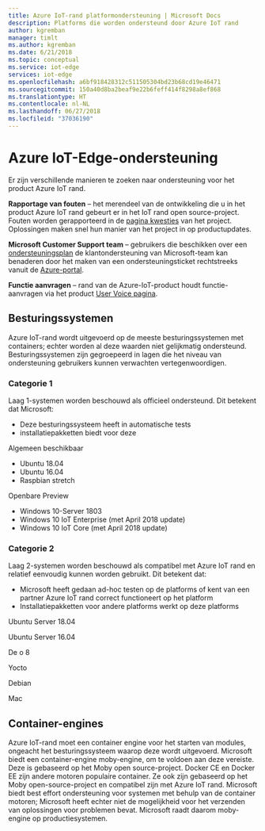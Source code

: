 ```yaml
---
title: Azure IoT-rand platformondersteuning | Microsoft Docs
description: Platforms die worden ondersteund door Azure IoT rand
author: kgremban
manager: timlt
ms.author: kgremban
ms.date: 6/21/2018
ms.topic: conceptual
ms.service: iot-edge
services: iot-edge
ms.openlocfilehash: a6bf918428312c511505304bd23b68cd19e46471
ms.sourcegitcommit: 150a40d8ba2beaf9e22b6feff414f8298a8ef868
ms.translationtype: HT
ms.contentlocale: nl-NL
ms.lasthandoff: 06/27/2018
ms.locfileid: "37036190"
---
```

# <a name="azure-iot-edge-support"></a>Azure IoT-Edge-ondersteuning
Er zijn verschillende manieren te zoeken naar ondersteuning voor het product Azure IoT rand.

**Rapportage van fouten** – het merendeel van de ontwikkeling die u in het product Azure IoT rand gebeurt er in het IoT rand open source-project. Fouten worden gerapporteerd in de [pagina kwesties](https://github.com/azure/iot-edge/issues) van het project. Oplossingen maken snel hun manier van het project in op productupdates.

**Microsoft Customer Support team** – gebruikers die beschikken over een [ondersteuningsplan](https://azure.microsoft.com/support/plans/) de klantondersteuning van Microsoft-team kan benaderen door het maken van een ondersteuningsticket rechtstreeks vanuit de [Azure-portal]( https://ms.portal.azure.com/signin/index/?feature.settingsportalinstance=mpac).

**Functie aanvragen** – rand van de Azure-IoT-product houdt functie-aanvragen via het product [User Voice pagina](https://feedback.azure.com/forums/907045-azure-iot-edge).

## <a name="operating-systems"></a>Besturingssystemen
Azure IoT-rand wordt uitgevoerd op de meeste besturingssystemen met containers; echter worden al deze waarden niet gelijkmatig ondersteund. Besturingssystemen zijn gegroepeerd in lagen die het niveau van ondersteuning gebruikers kunnen verwachten vertegenwoordigen.

### <a name="tier-1"></a>Categorie 1
Laag 1-systemen worden beschouwd als officieel ondersteund. Dit betekent dat Microsoft:
* Deze besturingssysteem heeft in automatische tests
* installatiepakketten biedt voor deze

Algemeen beschikbaar
* Ubuntu 18.04
* Ubuntu 16.04
* Raspbian stretch

Openbare Preview
* Windows 10-Server 1803
* Windows 10 IoT Enterprise (met April 2018 update)
* Windows 10 IoT Core (met April 2018 update)

### <a name="tier-2"></a>Categorie 2
Laag 2-systemen worden beschouwd als compatibel met Azure IoT rand en relatief eenvoudig kunnen worden gebruikt. Dit betekent dat:
* Microsoft heeft gedaan ad-hoc testen op de platforms of kent van een partner Azure IoT rand correct functioneert op het platform
* Installatiepakketten voor andere platforms werkt op deze platforms

Ubuntu Server 18.04

Ubuntu Server 16.04

De o 8

Yocto

Debian

Mac

## <a name="container-engines"></a>Container-engines
Azure IoT-rand moet een container engine voor het starten van modules, ongeacht het besturingssysteem waarop deze wordt uitgevoerd. Microsoft biedt een container-engine moby-engine, om te voldoen aan deze vereiste. Deze is gebaseerd op het Moby open source-project. Docker CE en Docker EE zijn andere motoren populaire container. Ze ook zijn gebaseerd op het Moby open-source-project en compatibel zijn met Azure IoT rand. Microsoft biedt best effort ondersteuning voor systemen met behulp van de container motoren; Microsoft heeft echter niet de mogelijkheid voor het verzenden van oplossingen voor problemen bevat. Microsoft raadt daarom moby-engine op productiesystemen.


<!-- Links -->
[lnk-edge-blog]: https://azure.microsoft.com/blog/securing-the-intelligent-edge/ 
